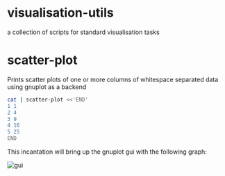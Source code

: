 visualisation-utils
===================

a collection of scripts for standard visualisation tasks

scatter-plot
============

Prints scatter plots of one or more columns of whitespace separated data using
gnuplot as a backend


~~~ .bash
cat | scatter-plot <<'END'
1 1
2 4
3 9
4 16
5 25
END
~~~

This incantation will bring up the gnuplot gui with the following graph:

![gui](https://raw.github.com/programmiersportgruppe/visualisation-utils/master/doc/gnuplot-gui.png)



